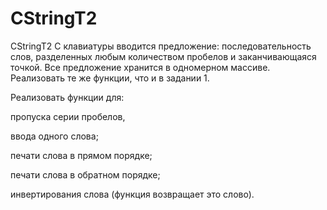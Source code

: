 # CStringT2
CStringT2
С клавиатуры вводится предложение: последовательность слов, разделенных
любым количеством пробелов и заканчивающаяся точкой. Все предложение
хранится в одномерном массиве. Реализовать те же функции, что и в
задании 1.

Реализовать функции для:

пропуска серии пробелов,

ввода одного слова;

печати слова в прямом порядке;

печати слова в обратном порядке;

инвертирования слова (функция возвращает это слово).
